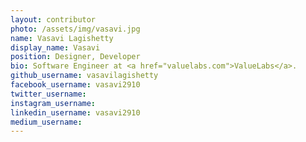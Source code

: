 ```yaml
---
layout: contributor
photo: /assets/img/vasavi.jpg
name: Vasavi Lagishetty
display_name: Vasavi
position: Designer, Developer
bio: Software Engineer at <a href="valuelabs.com">ValueLabs</a>.
github_username: vasavilagishetty
facebook_username: vasavi2910
twitter_username: 
instagram_username: 
linkedin_username: vasavi2910
medium_username: 
---
```

